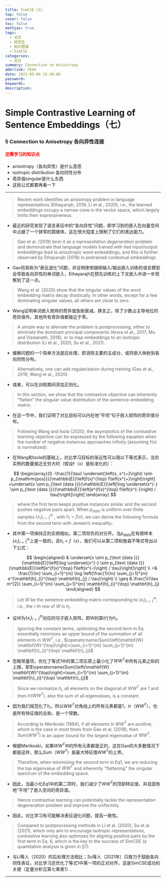 ```yaml
---
title: SimCSE（七）
top: false
cover: false
toc: false
mathjax: true
tags:
  - 论文
  - 研究生
  - 知识图谱
  - SimCSE
categories:
  - 论文
summary: Connection to Anisotropy
abbrlink: f664
date: 2021-05-04 15:30:08
password:
keywords:
description:
---
```

# Simple Contrastive Learning of Sentence Embeddings（七）

### 5 Connection to Anisotropy 各向异性连接

#### <font color = "red">还需学习的知识点</font>

- anisotropy（各向异性）是什么意思
- isotropic distribution 各向同性分布
- 奇异值singular是什么东西
- 这些公式都要再看一下

---



> Recent work identifies an anisotropy problem in language representations (Ethayarajh, 2019; Li et al., 2020), i.e., the learned embeddings occupy a narrow cone in the vector space, which largely limits their expressiveness. 

- 最近的研究发现了语言表征中的“各向异性”问题，即学习到的嵌入在向量空间中占据了一个狭窄的圆锥体，这在很大程度上限制了它们的表达能力。

> Gao et al. (2019) term it as a *representation degeneration* problem and demonstrate that language models trained with tied input/output embeddings lead to anisotropic word embeddings, and this is further observed by Ethayarajh (2019) in pretrained contextual embeddings. 

- Gao将其称为“表征退化”问题，并证明使用捆绑输入/输出嵌入训练的语言模型会导致各向异性的单词嵌入，Ethayarajh在预先训练的上下文嵌入中进一步观察到了这一点。

> Wang et al. (2020) show that the singular values of the word embedding matrix decay drastically. In other words, except for a few dominating singular values, all others are close to zero.

- Wang证明单词嵌入矩阵的奇异值急剧衰减。换言之，除了少数占主导地位的奇异值外，其他所有奇异值都接近于零。

> A simple way to alleviate the problem is postprocessing, either to eliminate the dominant principal components (Arora et al., 2017; Mu and Viswanath, 2018), or to map embeddings to an isotropic distribution (Li et al., 2020; Su et al., 2021). 

- 缓解问题的一个简单方法是后处理，即消除主要的主成分，或将嵌入映射到各向同性分布。

> Alternatively, one can add regularization during training (Gao et al., 2019; Wang et al., 2020). 

- 或者，可以在训练期间添加正则化。

> In this section, we show that the contrastive objective can inherently “flatten” the singular value distribution of the sentence-embedding matrix.

- 在这一节中，我们证明了对比目标可以内在地“平坦”句子嵌入矩阵的奇异值分布。

> Following Wang and Isola (2020), the asymptotics of the contrastive learning objective can be expressed by the following equation when the number of negative instances approaches infinity (assuming f(x) is normalized):

- 在Wang和Isola的基础上，对比学习目标的渐近性可以用以下等式表示，当负实例的数量接近无穷大时（假设f（x）是标准化的）：

$$
\begin{array}{l}
-\frac{1}{\tau} \underset{\left(x, x^{+}\right) \sim p_{\mathrm{pos}}}{\mathbb{E}}\left[f(x)^{\top} f\left(x^{+}\right)\right] 
+\underset{x \sim p_{\text {data }}}{\mathbb{E}}\left[\log \underset{x^{-} \sim p_{\text {data }}}{\mathbb{E}}\left[e^{f(x)^{\top} f\left(x^{-}\right) / \tau}\right]\right]
\end{array}
$$

> where the first term keeps positive instances similar and the second pushes negative pairs apart. When $p_{data}$ is uniform over finite samples $\{x_i\}_{i=1}^m$ , with $h_i=f(x)$, we can derive the following formula from the second term with Jensen’s inequality:

- 其中第一项保持正的实例相似，第二项将负的对分开。当$p_{data}$在有限样本$\{x_i\}_{i=1}^m$上是一致的，且$h_i=f（x）$，我们可以从第二项和詹森不等式导出以下公式：

$$
\begin{aligned}
& \underset{x \sim p_{\text {data }}}{\mathbb{E}}\left[\log \underset{x^{-} \sim p_{\text {data }}}{\mathbb{E}}\left[e^{f(x)^{\top} f\left(x^{-}\right) / \tau}\right]\right] \\
=& \frac{1}{m} \sum_{i=1}^{m} \log \left(\frac{1}{m} \sum_{j=1}^{m} e^{\mathbf{h}_{i}^{\top} \mathbf{h}_{j} / \tau}\right) \\
\geq & \frac{1}{\tau m^{2}} \sum_{i=1}^{m} \sum_{j=1}^{m} \mathbf{h}_{i}^{\top} \mathbf{h}_{j}
\end{aligned}
$$

> Let $W$ be the sentence embedding matrix corresponding to $\{x_i\}_{i=1}^m$, i.e., the i-th row of $W$ is $h_i$. 

- 设$W$为$\{x_i\}_{i=1}^m$对应的句子嵌入矩阵，即W的第i行为$h_i$。

> Ignoring the constant terms, optimizing the second term in Eq essentially minimizes an upper bound of the summation of all elements in $WW^T$, i.e., $\operatorname{Sum}\left(\mathbf{W} \mathbf{W}^{\top}\right)=\sum_{i=1}^{m} \sum_{j=1}^{m} \mathbf{h}_{i}^{\top} \mathbf{h}_{j}$

- 忽略常量项，优化了等式1中的第二项实质上最小化了$WW^T$中所有元素之和的上限，即$\operatorname{Sum}\left(\mathbf{W} \mathbf{W}^{\top}\right)=\sum_{i=1}^{m} \sum_{j=1}^{m} \mathbf{h}_{i}^{\top} \mathbf{h}_{j}$



> Since we normalize $h_i$, all elements on the diagonal of $WW^T$ are 1 and then $tr(WW^T)$, also the sum of all eigenvalues, is a constant. 

- 因为我们规范化了$h_i$，所以$WW^T$对角线上的所有元素都是1，$tr（WW^T）$，也是所有特征值的总和，是一个常数。

> According to Merikoski (1984), if all elements in $WW^T$ are positive, which is the case in most times from Gao et al. (2019), then $Sum(WW^T)$ is an upper bound for the largest eigenvalue of $WW^T$. 

- 根据Merikoski，如果$WW^T$中的所有元素都是正的，这在Gao的大多数情况下都是这样，那么$Sum（WW^T）$是最大特征值$WW^T$的上界。

> Therefore, when minimizing the second term in Eq1, we are reducing the top eigenvalue of $WW^T$ and inherently “flattening” the singular spectrum of the embedding space.

- 因此，当最小化Eq1中的第二项时，我们减少了$WW^T$的顶部特征值，并且固有地“平坦”了嵌入空间的奇异谱。

> Hence contrastive learning can potentially tackle the representation degeneration problem and improve the uniformity.

- 因此，对比学习有可能解决表征退化问题，提高一致性。

> Compared to postprocessing methods in Li et al. (2020); Su et al. (2021), which only aim to encourage isotropic representations, contrastive learning also optimizes for aligning positive pairs by the first term in Eq. 6, which is the key to the success of SimCSE (a quantitative analysis is given in §7).

- 与Li等人（2020）的后处理方法相比；Su等人（2021年）只致力于鼓励各向同性表征，对比学习还优化了等式1中第一项的正对对齐，这是SimCSE成功的关键（定量分析见第七章表1）.

---



